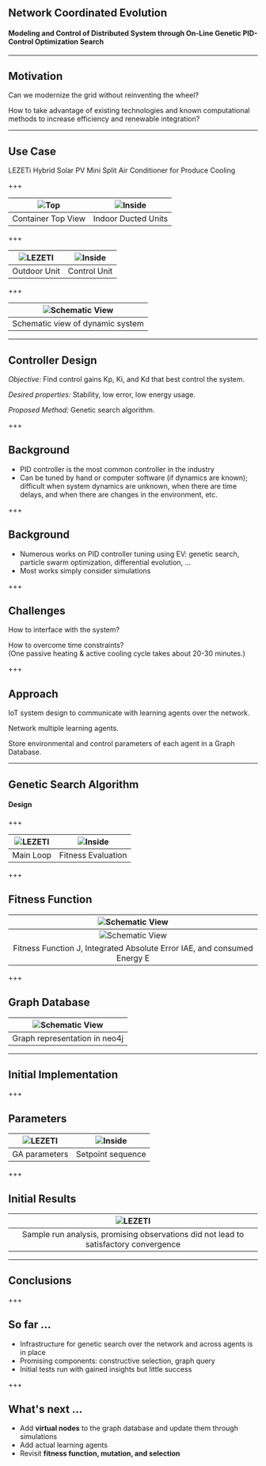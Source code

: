## Network Coordinated Evolution
#### Modeling and Control of Distributed System through On-Line Genetic PID-Control Optimization Search

---

## Motivation

Can we modernize the grid without reinventing the wheel?

How to take advantage of existing technologies and known computational methods to increase efficiency and renewable integration?


---

## Use Case

LEZETi Hybrid Solar PV Mini Split Air Conditioner for Produce Cooling

+++

| ![Top](https://raw.githubusercontent.com/hlmes/ec/master/collaborativeEV/images/Kahuku_ContainerTop.png)  | ![Inside](https://raw.githubusercontent.com/hlmes/ec/master/collaborativeEV/images/Kahuku_Inside.png) |
|:---:|:---:|
| Container Top View | Indoor Ducted Units |

+++

| ![LEZETI](https://raw.githubusercontent.com/hlmes/ec/master/collaborativeEV/images/Kahuku_LEZETi.png)  | ![Inside](https://raw.githubusercontent.com/hlmes/ec/master/collaborativeEV/images/Kahuku_MIAO.png) |
|:---:|:---:|
| Outdoor Unit | Control Unit |

+++


| ![Schematic View](https://raw.githubusercontent.com/hlmes/ec/master/collaborativeEV/images/EVAPI_Lezeti_control_diagram_DWG_MT-1.png) |
|:---:|
|Schematic view of dynamic system |


---

## Controller Design

_Objective:_ Find control gains Kp, Ki, and Kd that best control the system.

_Desired properties:_ Stability, low error, low energy usage.

_Proposed Method:_ Genetic search algorithm.


+++

## Background

* PID controller is the most common controller in the industry
* Can be tuned by hand or computer software (if dynamics are known); difficult when system dynamics are unknown, when there are time delays, and when there are changes in the environment, etc.

+++

## Background

* Numerous works on PID controller tuning using EV: genetic search, particle swarm optimization, differential evolution, ...
* Most works simply consider simulations

+++

## Challenges

How to interface with the system?

How to overcome time constraints? <br> (One passive heating & active cooling cycle takes about 20-30 minutes.)

+++

## Approach

IoT system design to communicate with learning agents over the network.

Network multiple learning agents.

Store environmental and control parameters of each agent in a Graph Database.

---

## Genetic Search Algorithm

#### Design

+++

| ![LEZETI](https://raw.githubusercontent.com/hlmes/ec/master/collaborativeEV/images/CollaborativeEV_Process_V1.png)  | ![Inside](https://raw.githubusercontent.com/hlmes/ec/master/collaborativeEV/images/CollaborativeEV_FitnessEval_V1.png) |
|:---:|:---:|
| Main Loop | Fitness Evaluation |

+++

## Fitness Function

| ![Schematic View](https://raw.githubusercontent.com/hlmes/ec/master/collaborativeEV/images/fitnessJ.png) |
|:---:|
| ![Schematic View](https://raw.githubusercontent.com/hlmes/ec/master/collaborativeEV/images/iae.png) |
| Fitness Function J, Integrated Absolute Error IAE, and consumed Energy E |

+++

## Graph Database

| ![Schematic View](https://raw.githubusercontent.com/hlmes/ec/master/collaborativeEV/images/ev_graphdb_2.png) |
|:---:|
| Graph representation in neo4j |

---

## Initial Implementation

+++

## Parameters

| ![LEZETI](https://raw.githubusercontent.com/hlmes/ec/master/collaborativeEV/images/ga_param.png)  | ![Inside](https://raw.githubusercontent.com/hlmes/ec/master/collaborativeEV/images/ga_seq.png) |
|:---:|:---:|
| GA parameters | Setpoint sequence |

+++

## Initial Results

| ![LEZETI](https://raw.githubusercontent.com/hlmes/ec/master/collaborativeEV/images/GA_run1_gen1_annot_2.png) |
|:---:|
| Sample run analysis, promising observations did not lead to satisfactory convergence |


---

## Conclusions

+++

## So far ...

* Infrastructure for genetic search over the network and across agents is in place
* Promising components: constructive selection, graph query
* Initial tests run with gained insights but little success

+++

## What's next ...

- Add **virtual nodes** to the graph database and update them through simulations
- Add actual learning agents
- Revisit **fitness function, mutation, and selection**
